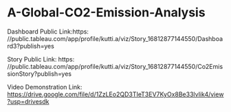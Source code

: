 # A-Global-CO2-Emission-Analysis


Dashboard Public Link:https: //public.tableau.com/app/profile/kutti.a/viz/Story_16812877144550/Dashboard3?publish=yes

Story Public Link: https: //public.tableau.com/app/profile/kutti.a/viz/Story_16812877144550/Co2EmissionStory?publish=yes

Video Demonstration Link: https://drive.google.com/file/d/1ZzLEo2QD3TIeT3EV7KyOx8Be33lvIik4/view?usp=drivesdk
